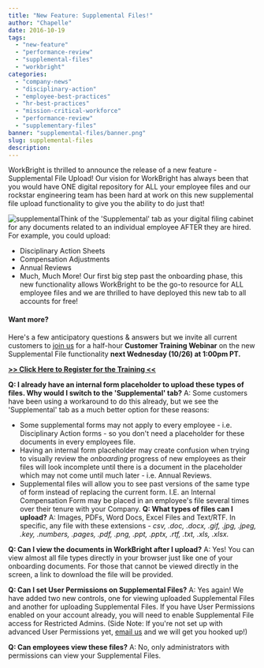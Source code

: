 ```yaml
---
title: "New Feature: Supplemental Files!"
author: "Chapelle"
date: 2016-10-19
tags:
  - "new-feature"
  - "performance-review"
  - "supplemental-files"
  - "workbright"
categories:
  - "company-news"
  - "disciplinary-action"
  - "employee-best-practices"
  - "hr-best-practices"
  - "mission-critical-workforce"
  - "performance-review"
  - "supplementary-files"
banner: "supplemental-files/banner.png"
slug: supplemental-files
description: 
---
```

WorkBright is thrilled to announce the release of a new feature - Supplemental File Upload! Our vision for WorkBright has always been that you would have ONE digital repository for ALL your employee files and our rockstar engineering team has been hard at work on this new supplemental file upload functionality to give you the ability to do just that!  
  
 ![supplemental](/images/blog/supplemental-files/supplemental-300x251.gif)Think of the 'Supplemental' tab as your digital filing cabinet for any documents related to an individual employee AFTER they are hired. For example, you could upload:

- Disciplinary Action Sheets
- Compensation Adjustments
- Annual Reviews
- Much, Much More!
Our first big step past the onboarding phase, this new functionality allows WorkBright to be the go-to resource for ALL employee files and we are thrilled to have deployed this new tab to all accounts for free!
#### **Want more?**

Here's a few anticipatory questions & answers but we invite all current customers to [join us](https://attendee.gotowebinar.com/register/3660637425789429249) for a half-hour **Customer Training Webinar** on the new Supplemental File functionality **next Wednesday (10/26) at 1:00pm PT.**

**[\>\> Click Here to Register for the Training \<\<](https://attendee.gotowebinar.com/register/3660637425789429249)**

**Q: I already have an internal form placeholder to upload these types of files. Why would I switch to the 'Supplemental' tab?** A: Some customers have been using a workaround to do this already, but we see the 'Supplemental' tab as a much better option for these reasons:

  
  

- Some supplemental forms may not apply to every employee - i.e. Disciplinary Action forms - so you don't need a placeholder for these documents in every employees file.
- Having an internal form placeholder may create confusion when trying to visually review the _onboarding_ progress of new employees as their files will look incomplete until there is a document in the placeholder which may not come until much later - i.e. Annual Reviews.
- Supplemental files will allow you to see past versions of the same type of form instead of replacing the current form. I.E. an Internal Compensation Form may be placed in an employee's file several times over their tenure with your Company. 
**Q: What types of files can I upload?** A: Images, PDFs, Word Docs, Excel Files and Text/RTF. In specific, any file with these extensions _-_ _csv, .doc, .docx, .gif, .jpg, .jpeg, .key, .numbers, .pages, .pdf, .png, .ppt, .pptx, .rtf, .txt, .xls, .xlsx._  
  
**Q: Can I view the documents in WorkBright after I upload?** A: Yes! You can view almost all file types directly in your browser just like one of your onboarding documents. For those that cannot be viewed directly in the screen, a link to download the file will be provided.  
  
**Q: Can I set User Permissions on Supplemental Files?** A: Yes again! We have added two new controls, one for viewing uploaded Supplemental Files and another for uploading Supplemental Files. If you have User Permissions enabled on your account already, you will need to enable Supplemental File access for Restricted Admins. (Side Note: If you're not set up with advanced User Permissions yet, [email us](mailto:support@workbright.com) and we will get you hooked up!)  
  
**Q: Can employees view these files?** A: No, only administrators with permissions can view your Supplemental Files.

  
  


  
  


  
  


  
  



